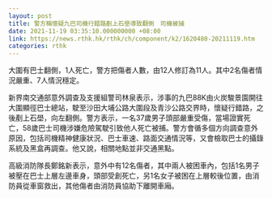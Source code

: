 ```yaml
---
layout: post
title: 警方稱懷疑九巴司機行錯路剷上石壆導致翻側　司機被捕
date: 2021-11-19 03:35:10.000000000 +08:00
link: https://news.rthk.hk/rthk/ch/component/k2/1620480-20211119.htm
categories: rthk
---
```


大圍有巴士翻側，1人死亡，警方把傷者人數，由12人修訂為11人。其中2名傷者情況嚴重、7人情況穩定。

新界南交通部意外調查及支援組警司林泉表示，涉事的九巴88K由火炭駿景園開往大圍顯徑巴士總站，駛至沙田大埔公路大圍段及青沙公路交界時，懷疑行錯路，之後剷上石壆，向左翻側。警方表示，一名37歲男子頭部嚴重受傷，當場證實死亡，58歲巴士司機涉嫌危險駕駛引致他人死亡被捕。警方會循多個方向調查意外原因，包括司機精神健康狀況、巴士車速、路面交通情況等，又會檢取巴士的攝錄系統及黑盒再調查。他又說，相關地點並非交通黑點。

高級消防隊長鄭銘新表示，意外中有12名傷者，其中兩人被困車內，包括1名男子被壓在巴士上層左邊車身，頭部受創死亡，另1名女子被困在上層較後位置，由消防員從車窗救出，其他傷者由消防員協助下離開車廂。
